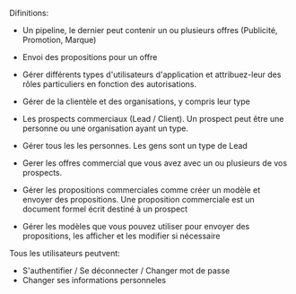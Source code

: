 Difinitions:
- Un pipeline, le dernier peut contenir un ou plusieurs offres (Publicité, Promotion, Marque)

- Envoi des propositions pour un offre
- Gérer différents types d'utilisateurs d'application et attribuez-leur des rôles particuliers en fonction des autorisations.
- Gérer de la clientèle et des organisations, y compris leur type
- Les prospects commerciaux (Lead / Client). Un prospect peut être une personne ou une organisation ayant un type.
- Gérer tous les les personnes. Les gens sont un type de Lead
- Gerer les offres commercial que vous avez avec un ou plusieurs de vos prospects.

- Gérer les propositions commerciales comme créer un modèle et envoyer des propositions. Une proposition commerciale est un document formel écrit destiné à un prospect
- Gérer les modèles que vous pouvez utiliser pour envoyer des propositions, les afficher et les modifier si nécessaire

Tous les utilisateurs peutvent:
- S'authentifier / Se déconnecter / Changer mot de passe
- Changer ses informations personneles


